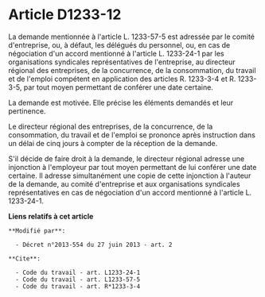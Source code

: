 # Article D1233-12

La demande mentionnée à l'article L. 1233-57-5 est adressée par le comité d'entreprise, ou, à défaut, les délégués du
personnel, ou, en cas de négociation d'un accord mentionné à l'article L. 1233-24-1 par les organisations syndicales
représentatives de l'entreprise, au directeur régional des entreprises, de la concurrence, de la consommation, du travail et
de l'emploi compétent en application des articles R. 1233-3-4 et R. 1233-3-5, par tout moyen permettant de conférer une date
certaine. 

La demande est motivée. Elle précise les éléments demandés et leur pertinence. 

Le directeur régional des entreprises, de la concurrence, de la consommation, du travail et de l'emploi se prononce après
instruction dans un délai de cinq jours à compter de la réception de la demande. 

S'il décide de faire droit à la demande, le directeur régional adresse une injonction à l'employeur par tout moyen permettant
de lui conférer une date certaine. Il adresse simultanément une copie de cette injonction à l'auteur de la demande, au comité
d'entreprise et aux organisations syndicales représentatives en cas de négociation d'un accord mentionné à l'article L.
1233-24-1.

**Liens relatifs à cet article**

	**Modifié par**:

	  - Décret n°2013-554 du 27 juin 2013 - art. 2

	**Cite**:

	  - Code du travail - art. L1233-24-1
	  - Code du travail - art. L1233-57-5
	  - Code du travail - art. R*1233-3-4
